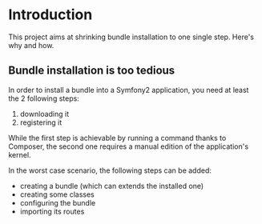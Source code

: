 # Introduction

This project aims at shrinking bundle installation to one single step. Here's
why and how.

## Bundle installation is too tedious

In order to install a bundle into a Symfony2 application, you need at least the
2 following steps:

1. downloading it
2. registering it

While the first step is achievable by running a command thanks to Composer, the
second one requires a manual edition of the application's kernel.

In the worst case scenario, the following steps can be added:

* creating a bundle (which can extends the installed one)
* creating some classes
* configuring the bundle
* importing its routes
